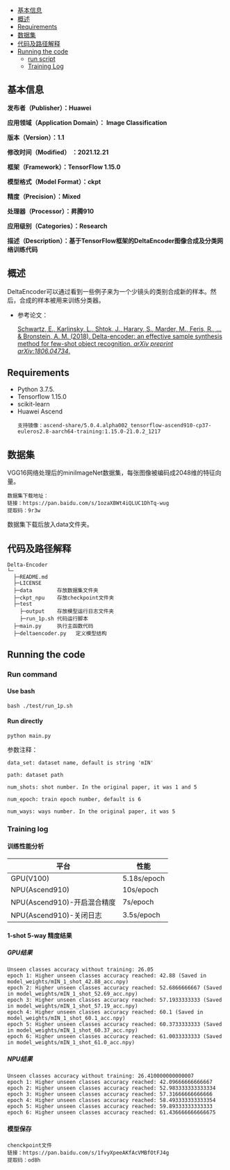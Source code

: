 -   [基本信息](#基本信息.md)
-   [概述](#概述.md)
-   [Requirements](#requirements)
-   [数据集](#数据集)
-   [代码及路径解释](#代码及路径解释)
-   [Running the code](#running-the-code)
	- [run script](#run-command)
	- [Training Log](#training-log)
	
<h2 id="基本信息.md">基本信息</h2>

**发布者（Publisher）：Huawei**

**应用领域（Application Domain）： Image Classification**

**版本（Version）：1.1**

**修改时间（Modified） ：2021.12.21**

**框架（Framework）：TensorFlow 1.15.0**

**模型格式（Model Format）：ckpt**

**精度（Precision）：Mixed**

**处理器（Processor）：昇腾910**

**应用级别（Categories）：Research**

**描述（Description）：基于TensorFlow框架的DeltaEncoder图像合成及分类网络训练代码** 

<h2 id="概述.md">概述</h2>

DeltaEncoder可以通过看到一些例子来为一个少镜头的类别合成新的样本。然后，合成的样本被用来训练分类器。

- 参考论文：

    [Schwartz, E., Karlinsky, L., Shtok, J., Harary, S., Marder, M., Feris, R., ... & Bronstein, A. M. (2018). Delta-encoder: an effective sample synthesis method for few-shot object recognition. _arXiv preprint arXiv:1806.04734_.](https://arxiv.org/pdf/1806.04734.pdf) 

## Requirements
- Python 3.7.5.
- Tensorflow 1.15.0
- scikit-learn
- Huawei Ascend
	```
	支持镜像：ascend-share/5.0.4.alpha002_tensorflow-ascend910-cp37-euleros2.8-aarch64-training:1.15.0-21.0.2_1217
	```
## 数据集
VGG16网络处理后的miniImageNet数据集，每张图像被编码成2048维的特征向量。
```
数据集下载地址：
链接：https://pan.baidu.com/s/1ozaXBWt4iQLUC1DhTq-wug 
提取码：9r3w
```
数据集下载后放入data文件夹。
## 代码及路径解释
```
Delta-Encoder
└─
  ├─README.md
  ├─LICENSE  
  ├─data        存放数据集文件夹
  ├─ckpt_npu    存放checkpoint文件夹
  ├─test
	├─output    存放模型运行日志文件夹
	├─run_1p.sh 代码运行脚本
  ├─main.py     执行主函数代码
  ├─deltaencoder.py   定义模型结构
```

## Running the code
### Run command
#### Use bash
```
bash ./test/run_1p.sh
```
#### Run directly

```
python main.py
```
参数注释：
```
data_set: dataset name, default is string 'mIN'

path: dataset path

num_shots: shot number. In the original paper, it was 1 and 5

num_epoch: train epoch number, default is 6

num_ways: ways number. In the original paper, it was 5

```

### Training log
#### 训练性能分析
|  平台| 性能 |
|--|--|
|  GPU(V100)| 5.18s/epoch |
|  NPU(Ascend910)| 10s/epoch |
|  NPU(Ascend910)-开启混合精度| 7s/epoch |
|  NPU(Ascend910)-关闭日志| 3.5s/epoch |

####  1-shot 5-way 精度结果
##### GPU结果
```
Unseen classes accuracy without training: 26.05
epoch 1: Higher unseen classes accuracy reached: 42.88 (Saved in model_weights/mIN_1_shot_42.88_acc.npy)
epoch 2: Higher unseen classes accuracy reached: 52.6866666667 (Saved in model_weights/mIN_1_shot_52.69_acc.npy)
epoch 3: Higher unseen classes accuracy reached: 57.1933333333 (Saved in model_weights/mIN_1_shot_57.19_acc.npy)
epoch 4: Higher unseen classes accuracy reached: 60.1 (Saved in model_weights/mIN_1_shot_60.1_acc.npy)
epoch 5: Higher unseen classes accuracy reached: 60.3733333333 (Saved in model_weights/mIN_1_shot_60.37_acc.npy)
epoch 6: Higher unseen classes accuracy reached: 61.0033333333 (Saved in model_weights/mIN_1_shot_61.0_acc.npy)
```
	
##### NPU结果
```
Unseen classes accuracy without training: 26.410000000000007
epoch 1: Higher unseen classes accuracy reached: 42.09666666666667
epoch 2: Higher unseen classes accuracy reached: 52.983333333333334
epoch 3: Higher unseen classes accuracy reached: 57.31666666666666
epoch 4: Higher unseen classes accuracy reached: 58.493333333333354
epoch 5: Higher unseen classes accuracy reached: 59.89333333333333
epoch 6: Higher unseen classes accuracy reached: 61.436666666666675
```
#### 模型保存
```
chenckpoint文件
链接：https://pan.baidu.com/s/1fvyXpeeAKfAcVMBfOtFJ4g 
提取码：od8h
```